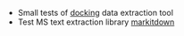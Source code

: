 - Small tests of [docking](https://github.com/DS4SD/docling) data extraction tool
- Test MS text extraction library [markitdown](https://github.com/microsoft/markitdown)